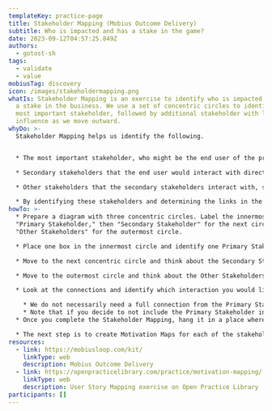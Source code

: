```yaml
---
templateKey: practice-page
title: Stakeholder Mapping (Mobius Outcome Delivery)
subtitle: Who is impacted and has a stake in the game?
date: 2023-09-12T04:57:25.849Z
authors:
  - gotost-sh
tags:
  - validate
  - value
mobiusTag: discovery
icon: /images/stakeholdermapping.png
whatIs: S﻿takeholder Mapping is an exercise to identify who is impacted and has
  a stake in the business. We use a set of concentric circles to identify the
  most important stakeholder, followed by additional stakeholder with less
  influence as we move outward.
whyDo: >-
  S﻿takeholder Mapping helps us identify the following.


  * T﻿he most important stakeholder, who might be the end user of the product or someone we are targeting when thinking about our product design.

  * Secondary stakeholders that the end user would interact with directly, such as a sales person, agency, or call center. 

  * Other stakeholders that the secondary stakeholders interact with, such as a loan officer, actuary, or other internal decision maker.

  * B﻿y identifying these stakeholders and determining the links in the interactions, we can narrow down which user experience we want to target for our product.
howTo: >-
  * P﻿repare a diagram with three concentric circles. Label the innermost circle
  "Primary Stakeholder," then "Secondary Stakeholder" for the next circle, then
  "Other Stakeholders" for the outermost circle. 

  * Place one box in the innermost circle and identify one Primary Stakeholder. This may be the end user of the product or someone we are targeting directly. Be sure to narrow down this person as much as possible. We don't want generic phrases like "customer" or "user."

  * M﻿ove to the next concentric circle and think about the Secondary Stakeholders. Who does the Primary Stakeholder interact with when using our product or working with our business? This could be a salesperson, online chat representative, or and agent, for example. Draw lines from the Primary Stakeholder to the Secondary Stakeholders to show that there is a direct interaction.

  * M﻿ove to the outermost circle and think about the Other Stakeholders. Who do the Secondary Stakeholders interact with? This could be a loan officer, actuary, or internal decision maker, for example. Draw lines from the Secondary Stakeholders to Other Stakeholders to show the interactions.

  * L﻿ook at the connections and identify which interaction you would like to focus on in your product design. There might be a connection from the end user to call center, then to an actuary. The product could focus on how to make this experience smooth and faultless. Once you decide on which interaction you want to focus on, draw a circle around that interaction.

    * W﻿e do not necessarily need a full connection from the Primary Stakeholder out to Other Stakeholders before moving on to design the experience. We could focus only on the Primary Stakeholder, the Primary Stakeholder to Secondary Stakeholder, or even Secondary Stakeholder to Other Stakeholder. The idea is to narrow down which stakeholders and interactions we are thinking of when designing the user experience. 
    * N﻿ote that if you decide to not include the Primary Stakeholder in your experience, it may be a sign that you need to re-think who your Primary Stakeholder really is. 
  * O﻿nce you complete the Stakeholder Mapping, hang it in a place where the team, department, business unit, or organization can see it at all times. This is not a static document. It's a status board that shows the current state, and it needs to be updated regularly.

  * T﻿he next step is to create Motivation Maps for each of the stakeholders identified to be in the interactions that you want to explore.
resources:
  - link: https://mobiusloop.com/kit/
    linkType: web
    description: Mobius Outcome Delivery
  - link: https://openpracticelibrary.com/practice/motivation-mapping/
    linkType: web
    description: User Story Mapping exercise on Open Practice Library
participants: []
---
```

